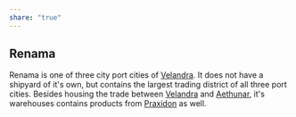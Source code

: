 ```yaml
---
share: "true"
---
```

## Renama
Renama is one of three city port cities of [Velandra](./Velandra.md). It does not have a shipyard of it's own, but contains the largest trading district of all three port cities. Besides housing the trade between [Velandra](./Velandra.md) and [Aethunar](./Aethunar.md), it's warehouses contains products from [Praxidon](./Praxidon.md) as well. 
